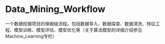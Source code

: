 # Data_Mining_Workflow
一个数据挖掘项目的保姆级流程。包括数据导入、数据探查、数据清洗、特征工程、模型训练、模型评估、模型优化等（关于算法模型的详细介绍参见Machine_Learning专栏）
